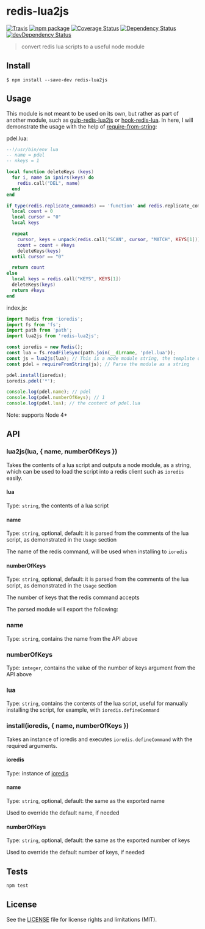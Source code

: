 # redis-lua2js

[![Travis][build-badge]][build]
[![npm package][npm-badge]][npm]
[![Coverage Status][coveralls-badge]][coveralls]
[![Dependency Status][dependency-status-badge]][dependency-status]
[![devDependency Status][dev-dependency-status-badge]][dev-dependency-status]

> convert redis lua scripts to a useful node module

## Install

```
$ npm install --save-dev redis-lua2js
```

## Usage

This module is not meant to be used on its own, but rather as part of another module, such as [gulp-redis-lua2js](https://github.com/perrin4869/gulp-redis-lua2js) or [hook-redis-lua](https://github.com/perrin4869/hook-redis-lua). In here, I will demonstrate the usage with the help of [require-from-string](https://github.com/floatdrop/require-from-string):

pdel.lua:
```lua
--!/usr/bin/env lua
-- name = pdel
-- nkeys = 1

local function deleteKeys (keys)
  for i, name in ipairs(keys) do
    redis.call("DEL", name)
  end
end

if type(redis.replicate_commands) == 'function' and redis.replicate_commands() then -- Redis 3.2+
  local count = 0
  local cursor = "0"
  local keys

  repeat
    cursor, keys = unpack(redis.call("SCAN", cursor, "MATCH", KEYS[1]))
    count = count + #keys
    deleteKeys(keys)
  until cursor == "0"

  return count
else
  local keys = redis.call("KEYS", KEYS[1])
  deleteKeys(keys)
  return #keys
end
```

index.js:
```js
import Redis from 'ioredis';
import fs from 'fs';
import path from 'path';
import lua2js from 'redis-lua2js';

const ioredis = new Redis();
const lua = fs.readFileSync(path.join(__dirname, 'pdel.lua'));
const js = lua2js(lua); // This is a node module string, the template of which you can see in src/lua.js
const pdel = requireFromString(js); // Parse the module as a string

pdel.install(ioredis);
ioredis.pdel('*');

console.log(pdel.name); // pdel
console.log(pdel.numberOfKeys); // 1
console.log(pdel.lua); // the content of pdel.lua
```

Note: supports Node 4+

## API

### lua2js(lua, { name, numberOfKeys })

Takes the contents of a lua script and outputs a node module, as a string, which can be used to load the script into a redis client such as `ioredis` easily.

#### lua

Type: `string`, the contents of a lua script

#### name

Type: `string`, optional, default: it is parsed from the comments of the lua script, as demonstrated in the `Usage` section

The name of the redis command, will be used when installing to `ioredis`

#### numberOfKeys

Type: `string`, optional, default: it is parsed from the comments of the lua script, as demonstrated in the `Usage` section

The number of keys that the redis command accepts

The parsed module will export the following:

### name

Type: `string`, contains the name from the API above

### numberOfKeys

Type: `integer`, contains the value of the number of keys argument from the API above

### lua

Type: `string`, contains the contents of the lua script, useful for manually installing the script, for example, with `ioredis.defineCommand`

### install(ioredis, { name, numberOfKeys })

Takes an instance of ioredis and executes `ioredis.defineCommand` with the required arguments.

#### ioredis

Type: instance of [ioredis](https://github.com/luin/ioredis)

#### name

Type: `string`, optional, default: the same as the exported name

Used to override the default name, if needed

#### numberOfKeys

Type: `string`, optional, default: the same as the exported number of keys

Used to override the default number of keys, if needed

####

## Tests

```bash
npm test
```

## License

See the [LICENSE](LICENSE.md) file for license rights and limitations (MIT).

[build-badge]: https://img.shields.io/travis/perrin4869/redis-lua2js/master.svg?style=flat-square
[build]: https://travis-ci.org/perrin4869/redis-lua2js

[npm-badge]: https://img.shields.io/npm/v/redis-lua2js.svg?style=flat-square
[npm]: https://www.npmjs.org/package/redis-lua2js

[coveralls-badge]: https://img.shields.io/coveralls/perrin4869/redis-lua2js/master.svg?style=flat-square
[coveralls]: https://coveralls.io/r/perrin4869/redis-lua2js

[dependency-status-badge]: https://david-dm.org/perrin4869/redis-lua2js.svg?style=flat-square
[dependency-status]: https://david-dm.org/perrin4869/redis-lua2js

[dev-dependency-status-badge]: https://david-dm.org/perrin4869/redis-lua2js/dev-status.svg?style=flat-square
[dev-dependency-status]: https://david-dm.org/perrin4869/redis-lua2js#info=devDependencies
